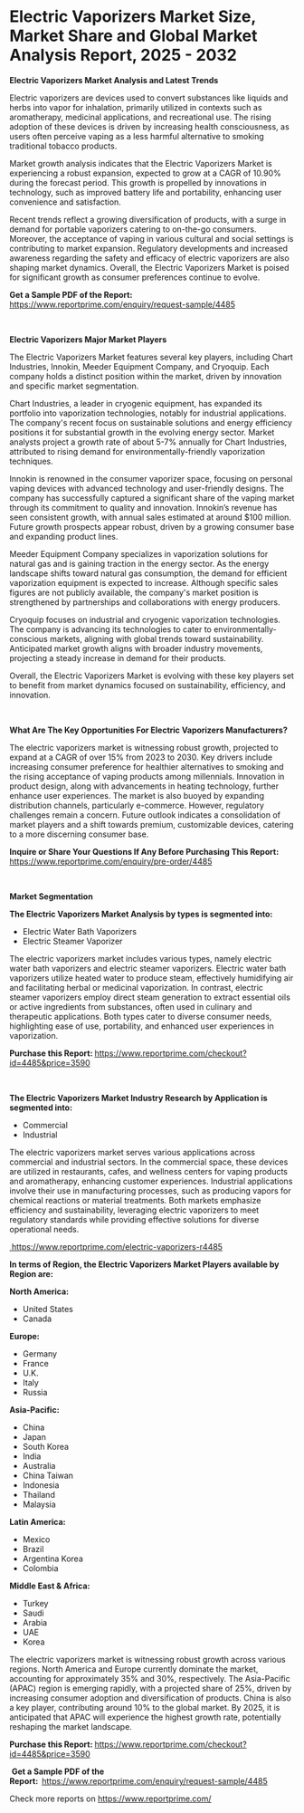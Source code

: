 <p><h1>Electric Vaporizers Market Size, Market Share and Global Market Analysis Report, 2025 - 2032</h1></p><p><strong>Electric Vaporizers Market Analysis and Latest Trends</strong></p>
<p><p>Electric vaporizers are devices used to convert substances like liquids and herbs into vapor for inhalation, primarily utilized in contexts such as aromatherapy, medicinal applications, and recreational use. The rising adoption of these devices is driven by increasing health consciousness, as users often perceive vaping as a less harmful alternative to smoking traditional tobacco products. </p><p>Market growth analysis indicates that the Electric Vaporizers Market is experiencing a robust expansion, expected to grow at a CAGR of 10.90% during the forecast period. This growth is propelled by innovations in technology, such as improved battery life and portability, enhancing user convenience and satisfaction. </p><p>Recent trends reflect a growing diversification of products, with a surge in demand for portable vaporizers catering to on-the-go consumers. Moreover, the acceptance of vaping in various cultural and social settings is contributing to market expansion. Regulatory developments and increased awareness regarding the safety and efficacy of electric vaporizers are also shaping market dynamics. Overall, the Electric Vaporizers Market is poised for significant growth as consumer preferences continue to evolve.</p></p>
<p><strong>Get a Sample PDF of the Report:&nbsp;</strong> <a href="https://www.reportprime.com/enquiry/request-sample/4485?utm_campaign=3359&utm_medium=2&utm_source=Github&utm_content=ia&utm_term=19032025&utm_id=electric-vaporizers">https://www.reportprime.com/enquiry/request-sample/4485</a></p>
<p>&nbsp;</p>
<p><strong>Electric Vaporizers Major Market Players</strong></p>
<p><p>The Electric Vaporizers Market features several key players, including Chart Industries, Innokin, Meeder Equipment Company, and Cryoquip. Each company holds a distinct position within the market, driven by innovation and specific market segmentation.</p><p>Chart Industries, a leader in cryogenic equipment, has expanded its portfolio into vaporization technologies, notably for industrial applications. The company's recent focus on sustainable solutions and energy efficiency positions it for substantial growth in the evolving energy sector. Market analysts project a growth rate of about 5-7% annually for Chart Industries, attributed to rising demand for environmentally-friendly vaporization techniques.</p><p>Innokin is renowned in the consumer vaporizer space, focusing on personal vaping devices with advanced technology and user-friendly designs. The company has successfully captured a significant share of the vaping market through its commitment to quality and innovation. Innokin’s revenue has seen consistent growth, with annual sales estimated at around $100 million. Future growth prospects appear robust, driven by a growing consumer base and expanding product lines.</p><p>Meeder Equipment Company specializes in vaporization solutions for natural gas and is gaining traction in the energy sector. As the energy landscape shifts toward natural gas consumption, the demand for efficient vaporization equipment is expected to increase. Although specific sales figures are not publicly available, the company's market position is strengthened by partnerships and collaborations with energy producers.</p><p>Cryoquip focuses on industrial and cryogenic vaporization technologies. The company is advancing its technologies to cater to environmentally-conscious markets, aligning with global trends toward sustainability. Anticipated market growth aligns with broader industry movements, projecting a steady increase in demand for their products.</p><p>Overall, the Electric Vaporizers Market is evolving with these key players set to benefit from market dynamics focused on sustainability, efficiency, and innovation.</p></p>
<p>&nbsp;</p>
<p><strong>What Are The Key Opportunities For Electric Vaporizers Manufacturers?</strong></p>
<p><p>The electric vaporizers market is witnessing robust growth, projected to expand at a CAGR of over 15% from 2023 to 2030. Key drivers include increasing consumer preference for healthier alternatives to smoking and the rising acceptance of vaping products among millennials. Innovation in product design, along with advancements in heating technology, further enhance user experiences. The market is also buoyed by expanding distribution channels, particularly e-commerce. However, regulatory challenges remain a concern. Future outlook indicates a consolidation of market players and a shift towards premium, customizable devices, catering to a more discerning consumer base.</p></p>
<p><strong>Inquire or Share Your Questions If Any Before Purchasing This Report:</strong> <a href="https://www.reportprime.com/enquiry/pre-order/4485?utm_campaign=3359&utm_medium=2&utm_source=Github&utm_content=ia&utm_term=19032025&utm_id=electric-vaporizers">https://www.reportprime.com/enquiry/pre-order/4485</a></p>
<p>&nbsp;</p>
<p><strong>Market Segmentation</strong></p>
<p><strong>The Electric Vaporizers Market Analysis by types is segmented into:</strong></p>
<p><ul><li>Electric Water Bath Vaporizers</li><li>Electric Steamer Vaporizer</li></ul></p>
<p><p>The electric vaporizers market includes various types, namely electric water bath vaporizers and electric steamer vaporizers. Electric water bath vaporizers utilize heated water to produce steam, effectively humidifying air and facilitating herbal or medicinal vaporization. In contrast, electric steamer vaporizers employ direct steam generation to extract essential oils or active ingredients from substances, often used in culinary and therapeutic applications. Both types cater to diverse consumer needs, highlighting ease of use, portability, and enhanced user experiences in vaporization.</p></p>
<p><strong>Purchase this Report:&nbsp;</strong><a href="https://www.reportprime.com/checkout?id=4485&price=3590&utm_campaign=3359&utm_medium=2&utm_source=Github&utm_content=ia&utm_term=19032025&utm_id=electric-vaporizers">https://www.reportprime.com/checkout?id=4485&price=3590</a></p>
<p>&nbsp;</p>
<p><strong>The Electric Vaporizers Market Industry Research by Application is segmented into:</strong></p>
<p><ul><li>Commercial</li><li>Industrial</li></ul></p>
<p><p>The electric vaporizers market serves various applications across commercial and industrial sectors. In the commercial space, these devices are utilized in restaurants, cafes, and wellness centers for vaping products and aromatherapy, enhancing customer experiences. Industrial applications involve their use in manufacturing processes, such as producing vapors for chemical reactions or material treatments. Both markets emphasize efficiency and sustainability, leveraging electric vaporizers to meet regulatory standards while providing effective solutions for diverse operational needs.</p></p>
<p><a href="https://www.reportprime.com/electric-vaporizers-r4485?utm_campaign=3359&utm_medium=2&utm_source=Github&utm_content=ia&utm_term=19032025&utm_id=electric-vaporizers">&nbsp;https://www.reportprime.com/electric-vaporizers-r4485</a></p>
<p><strong>In terms of Region, the Electric Vaporizers Market Players available by Region are:</strong></p>
<p>
    <p> <strong> North America: </strong>
        <ul>
            <li>United States</li>
            <li>Canada</li>
        </ul>
        </p> 
    <p> <strong> Europe: </strong>
        <ul>
            <li>Germany</li>
            <li>France</li>
            <li>U.K.</li>
            <li>Italy</li>
            <li>Russia</li>
        </ul>
        </p> 
    <p> <strong> Asia-Pacific: </strong>
        <ul>
            <li>China</li>
            <li>Japan</li>
            <li>South Korea</li>
            <li>India</li>
            <li>Australia</li>
            <li>China Taiwan</li>
            <li>Indonesia</li>
            <li>Thailand</li>
            <li>Malaysia</li>
        </ul>
        </p> 
    <p> <strong> Latin America: </strong>
        <ul>
            <li>Mexico</li>
            <li>Brazil</li>
            <li>Argentina Korea</li>
            <li>Colombia</li>
        </ul>
        </p> 
    <p> <strong> Middle East & Africa: </strong>
        <ul>
            <li>Turkey</li>
            <li>Saudi</li>
            <li>Arabia</li>
            <li>UAE</li>
            <li>Korea</li>
        </ul>
    </p>
    </p>
<p><p>The electric vaporizers market is witnessing robust growth across various regions. North America and Europe currently dominate the market, accounting for approximately 35% and 30%, respectively. The Asia-Pacific (APAC) region is emerging rapidly, with a projected share of 25%, driven by increasing consumer adoption and diversification of products. China is also a key player, contributing around 10% to the global market. By 2025, it is anticipated that APAC will experience the highest growth rate, potentially reshaping the market landscape.</p></p>
<p><strong>Purchase this Report: </strong><a href="https://www.reportprime.com/checkout?id=4485&price=3590&utm_campaign=3359&utm_medium=2&utm_source=Github&utm_content=ia&utm_term=19032025&utm_id=electric-vaporizers">https://www.reportprime.com/checkout?id=4485&price=3590</a></p>
<p>&nbsp;<strong>Get a Sample PDF of the Report:&nbsp;&nbsp;</strong><a href="https://www.reportprime.com/enquiry/request-sample/4485?utm_campaign=3359&utm_medium=2&utm_source=Github&utm_content=ia&utm_term=19032025&utm_id=electric-vaporizers">https://www.reportprime.com/enquiry/request-sample/4485</a></p>
<p><strong></strong></p>
<p>Check more reports on <a href="https://www.reportprime.com/?utm_campaign=3359&utm_medium=2&utm_source=Github&utm_content=ia&utm_term=19032025&utm_id=electric-vaporizers">https://www.reportprime.com/</a></p>